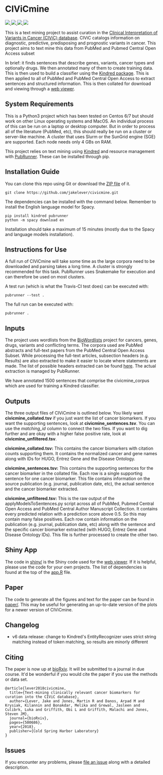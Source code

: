 # CIViCmine

<p>
<a href="https://travis-ci.org/jakelever/civicmine">
  <img src="https://travis-ci.org/jakelever/civicmine.svg?branch=master" />
</a>
<a href="http://bionlp.bcgsc.ca/civicmine/">
   <img src="https://img.shields.io/badge/data-viewer-9e42f4.svg" />
</a>
<a href="https://doi.org/10.5281/zenodo.1472826">
   <img src="https://zenodo.org/badge/DOI/10.5281/zenodo.1472826.svg" />
</a>
<a href="https://doi.org/10.1101/500686">
   <img src="https://img.shields.io/badge/bioRxiv-preprint-67baea.svg" />
</a>
</p>

This is a text mining project to assist curation in the [Clinical Interpretation of Variants in Cancer (CIViC) database](https://civicdb.org). CIViC catalogs information on diagnostic, predictive, predisposing and prognostic variants in cancer. This project aims to text mine this data from PubMed and Pubmed Central Open Access subset

In brief: it finds sentences that describe genes, variants, cancer types and optionally drugs. We then annotated many of them to create training data. This is then used to build a classifier using the [Kindred package](https://github.com/jakelever/kindred). This is then applied to all of PubMed and PubMed Central Open Access to extract sentences and structured information. This is then collated for download and viewing through a [web viewer](http://bionlp.bcgsc.ca/civicmine/).

## System Requirements

This is a Python3 project which has been tested on Centos 6/7 but should work on other Linux operating systems and MacOS. An individual process of this can be run on a laptop or desktop computer. But in order to process all of the literature (PubMed, etc), this should really be run on a cluster or server-like machine. A cluster that uses Slurm or the SunGrid engine (SGE) are supported. Each node needs only 4 GBs on RAM.

This project relies on text mining using [Kindred](https://github.com/jakelever/kindred) and resource management with [PubRunner](https://github.com/jakelever/pubrunner). These can be installed through pip.

## Installation Guide

You can clone this repo using Git or download the [ZIP file](https://github.com/jakelever/civicmine/archive/master.zip) of it.

```
git clone https://github.com/jakelever/civicmine.git
```

The dependencies can be installed with the command below. Remember to install the English language model for Spacy.

```
pip install kindred pubrunner
python -m spacy download en
```

Installation should take a maximum of 15 minutes (mostly due to the Spacy and language models installation).

## Instructions for Use

A full run of CIViCmine will take some time as the large corpora need to be downloaded and parsing takes a long time. A cluster is strongly recommended for this task. PubRunner uses Snakemake for execution and can therefore be used on most clusters.

A test run (which is what the Travis-CI test does) can be executed with:
```
pubrunner --test .
```

The full run can be executed with:
```
pubrunner .
```

## Inputs

The project uses wordlists from the [BioWordlists](https://github.com/jakelever/biowordlists) project for cancers, genes, drugs, variants and conflicting terms. The corpora used are PubMed abstracts and full-text papers from the PubMed Central Open Access Subset. While processing the full-text articles, subsection headers (e.g. Results) are also extracted to make it easier to locate where statements are made. The list of possible headers extracted can be found [here](https://github.com/jakelever/pubrunner/blob/master/subsectionHeaders.md). The actual extraction is managed by PubRunner.

We have annotated 1500 sentences that comprise the civicmine_corpus which are used for training a Kindred classifier.

## Outputs

The three output files of CIViCmine is outlined below. You likely want **civicmine\_collated.tsv** if you just want the list of cancer biomarkers. If you want the supporting sentences, look at **civicmine\_sentences.tsv**. You can use the *matching\_id* column to connect the two files. If you want to dig further and are okay with a higher false positive rate, look at **civicmine\_unfiltered.tsv**.

**civicmine\_collated.tsv:** This contains the cancer biomarkers with citation counts supporting them. It contains the normalized cancer and gene names along with IDs for HUGO, Entrez Gene and the Disease Ontology.

**civicmine\_sentences.tsv:** This contains the supporting sentences for the cancer biomarker in the collated file. Each row is a single supporting sentence for one cancer biomarker. This file contains information on the source publication (e.g. journal, publication date, etc), the actual sentence and the cancer biomarker extracted.

**civicmine\_unfiltered.tsv:** This is the raw output of the applyModelsToSentences.py script across all of PubMed, Pubmed Central Open Access and PubMed Central Author Manuscript Collection. It contains every predicted relation with a prediction score above 0.5. So this may contain many false positives. Each row contain information on the publication (e.g. journal, publication date, etc) along with the sentence and the specific cancer biomarker extracted (with HUGO, Entrez Gene and Disease Ontology IDs). This file is further processed to create the other two.

## Shiny App

The code in [shiny/](https://github.com/jakelever/civicmine/tree/master/shiny) is the Shiny code used for the [web viewer](http://bionlp.bcgsc.ca/civicmine/). If it is helpful, please use the code for your own projects. The list of dependencies is found at the top of the [app.R](https://github.com/jakelever/civicmine/blob/master/shiny/app.R) file.

## Paper

The code to generate all the figures and text for the paper can be found in [paper/](https://github.com/jakelever/civicmine/tree/master/paper). This may be useful for generating an up-to-date version of the plots for a newer version of CIViCmine.

## Changelog

- v6 data release: change to Kindred's EntityRecognizer uses strict string matching instead of token matching, so results are minorly different

## Citing

The paper is now up at [bioRxiv](https://doi.org/10.1101/500686). It will be submitted to a journal in due course. It'd be wonderful if you would cite the paper if you use the methods or data set.

```
@article{lever2018civicmine,
  title={Text-mining clinically relevant cancer biomarkers for curation into the CIViC database},
  author={Lever, Jake and Jones, Martin R and Danos, Arpad M and Krysiak, Kilannin and Bonakdar, Melika and Grewal, Jasleen and Culibrk, Luka and Griffith, Obi L and Griffith, Malachi and Jones, Steven JM},
  journal={bioRxiv},
  pages={500686},
  year={2018},
  publisher={Cold Spring Harbor Laboratory}
}

```

## Issues

If you encounter any problems, please [file an issue](https://github.com/jakelever/civicmine/issues) along with a detailed description.

